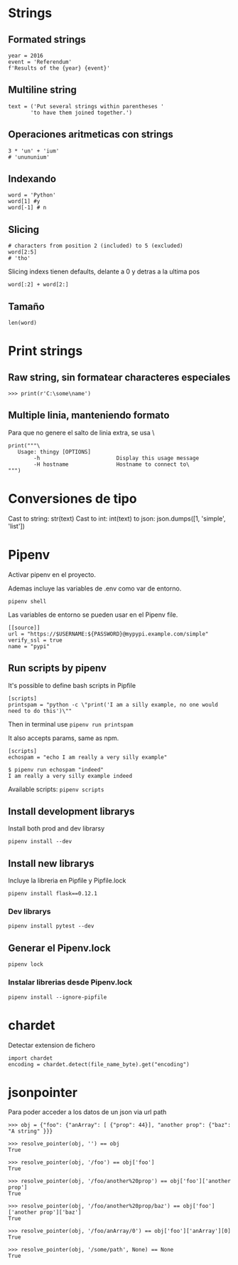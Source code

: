 # Strings

## Formated strings

```
year = 2016
event = 'Referendum'
f'Results of the {year} {event}'
```

## Multiline string

```
text = ('Put several strings within parentheses '
       'to have them joined together.')
```

## Operaciones aritmeticas con strings

```
3 * 'un' + 'ium'
# 'unununium'
```

## Indexando

```
word = 'Python'
word[1] #y
word[-1] # n

```

## Slicing

```
# characters from position 2 (included) to 5 (excluded)
word[2:5]  
# 'tho'
```
Slicing indexs tienen defaults, delante a 0 y detras a la ultima pos

```
word[:2] + word[2:]
```

## Tamaño

```
len(word)
```

# Print strings

## Raw string, sin formatear characteres especiales

```
>>> print(r'C:\some\name')
```

## Multiple linia, manteniendo formato

Para que no genere el salto de linia extra, se usa \

```
print("""\
   Usage: thingy [OPTIONS]
        -h                        Display this usage message
        -H hostname               Hostname to connect to\
""")
```

# Conversiones de tipo

Cast to string: str(text)
Cast to int: int(text)
to json: json.dumps([1, 'simple', 'list'])

# Pipenv

Activar pipenv en el proyecto.

Ademas incluye las variables de .env como var de entorno.
```
pipenv shell
```
Las variables de entorno se pueden usar en el Pipenv file.
```
[[source]]
url = "https://$USERNAME:${PASSWORD}@mypypi.example.com/simple"
verify_ssl = true
name = "pypi"
```

## Run scripts by pipenv

It's possible to define bash scripts in Pipfile

```
[scripts]
printspam = "python -c \"print('I am a silly example, no one would need to do this')\""
```

Then in terminal use `pipenv run printspam`

It also accepts params, same as npm.

```
[scripts]
echospam = "echo I am really a very silly example"
```

```
$ pipenv run echospam "indeed"
I am really a very silly example indeed
```

Available scripts: `pipenv scripts`


## Install development librarys

Install both prod and dev librarsy

```
pipenv install --dev
```

## Install new librarys

Incluye la libreria en Pipfile y Pipfile.lock
```
pipenv install flask==0.12.1
```

### Dev librarys

[dev-packages]: --dev

```
pipenv install pytest --dev
```

## Generar el Pipenv.lock

```
pipenv lock
```

### Instalar librerias desde Pipenv.lock

```
pipenv install --ignore-pipfile
```

# chardet

Detectar extension de fichero

```
import chardet
encoding = chardet.detect(file_name_byte).get("encoding")
```

# jsonpointer

Para poder acceder a los datos de un json via url path

```
>>> obj = {"foo": {"anArray": [ {"prop": 44}], "another prop": {"baz": "A string" }}}

>>> resolve_pointer(obj, '') == obj
True

>>> resolve_pointer(obj, '/foo') == obj['foo']
True

>>> resolve_pointer(obj, '/foo/another%20prop') == obj['foo']['another prop']
True

>>> resolve_pointer(obj, '/foo/another%20prop/baz') == obj['foo']['another prop']['baz']
True

>>> resolve_pointer(obj, '/foo/anArray/0') == obj['foo']['anArray'][0]
True

>>> resolve_pointer(obj, '/some/path', None) == None
True
```
